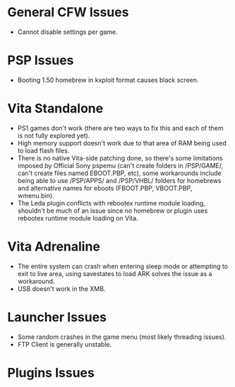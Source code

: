 # General CFW Issues
- Cannot disable settings per game.

# PSP Issues
- Booting 1.50 homebrew in kxploit format causes black screen.

# Vita Standalone
- PS1 games don't work (there are two ways to fix this and each of them is not fully explored yet).
- High memory support doesn't work due to that area of RAM being used to load flash files.
- There is no native Vita-side patching done, so there's some limitations imposed by Official Sony pspemu (can't create folders in /PSP/GAME/, can't create files named EBOOT.PBP, etc), some workarounds include being able to use /PSP/APPS/ and /PSP/VHBL/ folders for homebrews and alternative names for eboots (FBOOT.PBP, VBOOT.PBP, wmenu.bin).
- The Leda plugin conflicts with rebootex runtime module loading, shouldn't be much of an issue since no homebrew or plugin uses rebootex runtime module loading on Vita.

# Vita Adrenaline
- The entire system can crash when entering sleep mode or attempting to exit to live area, using savestates to load ARK solves the issue as a workaround.
- USB doesn't work in the XMB.

# Launcher Issues
- Some random crashes in the game menu (most likely threading issues).
- FTP Client is generally unstable.


# Plugins Issues
